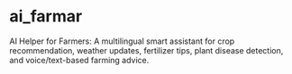 # ai_farmar
AI Helper for Farmers: A multilingual smart assistant for crop recommendation, weather updates, fertilizer tips, plant disease detection, and voice/text-based farming advice.
